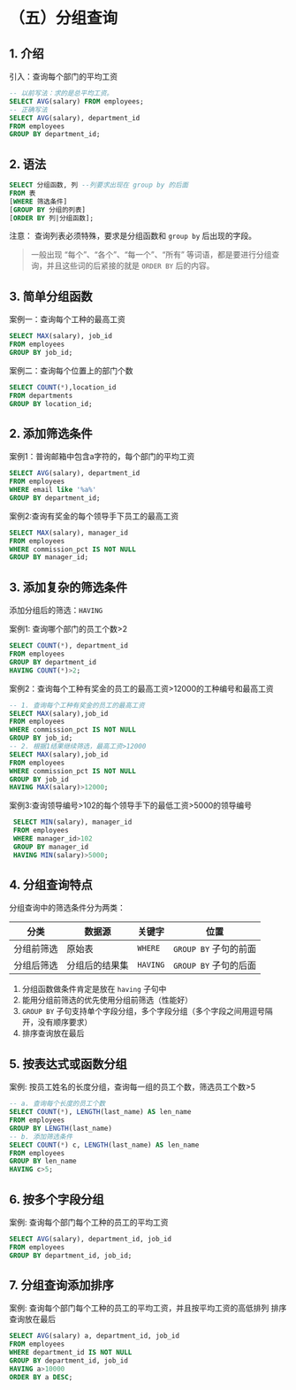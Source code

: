 # （五）分组查询

## 1. 介绍

引入：查询每个部门的平均工资


```sql
-- 以前写法：求的是总平均工资。
SELECT AVG(salary) FROM employees;
-- 正确写法
SELECT AVG(salary), department_id
FROM employees
GROUP BY department_id;
```

## 2. 语法

```sql
SELECT 分组函数, 列 --列要求出现在 group by 的后面
FROM 表
[WHERE 筛选条件]
[GROUP BY 分组的列表]
[ORDER BY 列|分组函数];
```
注意：
查询列表必须特殊，要求是分组函数和 `group by` 后出现的字段。

> 一般出现 “每个”、“各个”、“每一个”、“所有” 等词语，都是要进行分组查询，并且这些词的后紧接的就是 `ORDER BY` 后的内容。


## 3. 简单分组函数 

案例一：查询每个工种的最高工资
```sql
SELECT MAX(salary), job_id
FROM employees
GROUP BY job_id;
```

案例二：查询每个位置上的部门个数

```sql
SELECT COUNT(*),location_id
FROM departments
GROUP BY location_id;
```

## 2. 添加筛选条件

案例1：普询邮箱中包含a字符的，每个部门的平均工资

```sql
SELECT AVG(salary), department_id
FROM employees
WHERE email like '%a%'
GROUP BY department_id;
```

案例2:查询有奖金的每个领导手下员工的最高工资

```sql
SELECT MAX(salary), manager_id
FROM employees
WHERE commission_pct IS NOT NULL
GROUP BY manager_id;
```

## 3. 添加复杂的筛选条件

添加分组后的筛选：`HAVING`

案例1: 查询哪个部门的员工个数>2

```sql
SELECT COUNT(*), department_id
FROM employees
GROUP BY department_id
HAVING COUNT(*)>2;
```
案例2：查询每个工种有奖金的员工的最高工资>12000的工种编号和最高工资

```sql
-- 1. 查询每个工种有奖金的员工的最高工资
SELECT MAX(salary),job_id
FROM employees
WHERE commission_pct IS NOT NULL
GROUP BY job_id;
-- 2. 根据1结果继续筛选，最高工资>12000
SELECT MAX(salary),job_id
FROM employees
WHERE commission_pct IS NOT NULL
GROUP BY job_id
HAVING MAX(salary)>12000;
```

案例3:查询领导编号>102的每个领导手下的最低工资>5000的领导编号

```sql
 SELECT MIN(salary), manager_id
 FROM employees
 WHERE manager_id>102
 GROUP BY manager_id
 HAVING MIN(salary)>5000;
 ```

## 4. 分组查询特点

分组查询中的筛选条件分为两类：
 
|分类|数据源|关键字|位置|
|-|-|-|-|
|分组前筛选|原始表|`WHERE`|`GROUP BY` 子句的前面|
|分组后筛选|分组后的结果集|`HAVING`|`GROUP BY` 子句的后面|

1. 分组函数做条件肯定是放在 `having` 子句中
2. 能用分组前筛选的优先使用分组前筛选（性能好）
3. `GROUP BY` 子句支持单个字段分组，多个字段分组（多个字段之间用逗号隔开，没有顺序要求）
4. 排序查询放在最后


## 5. 按表达式或函数分组

案例: 按员工姓名的长度分组，查询每一组的员工个数，筛选员工个数>5

```sql
-- a. 查询每个长度的员工个数
SELECT COUNT(*), LENGTH(last_name) AS len_name
FROM employees
GROUP BY LENGTH(last_name)
-- b. 添加筛选条件
SELECT COUNT(*) c, LENGTH(last_name) AS len_name
FROM employees
GROUP BY len_name
HAVING c>5;
```

## 6. 按多个字段分组

案例: 查询每个部门每个工种的员工的平均工资

```sql
SELECT AVG(salary), department_id, job_id
FROM employees
GROUP BY department_id, job_id;
```

## 7. 分组查询添加排序

案例: 查询每个部门每个工种的员工的平均工资，并且按平均工资的高低排列
排序查询放在最后

```sql
SELECT AVG(salary) a, department_id, job_id
FROM employees
WHERE department_id IS NOT NULL
GROUP BY department_id, job_id
HAVING a>10000
ORDER BY a DESC;
```